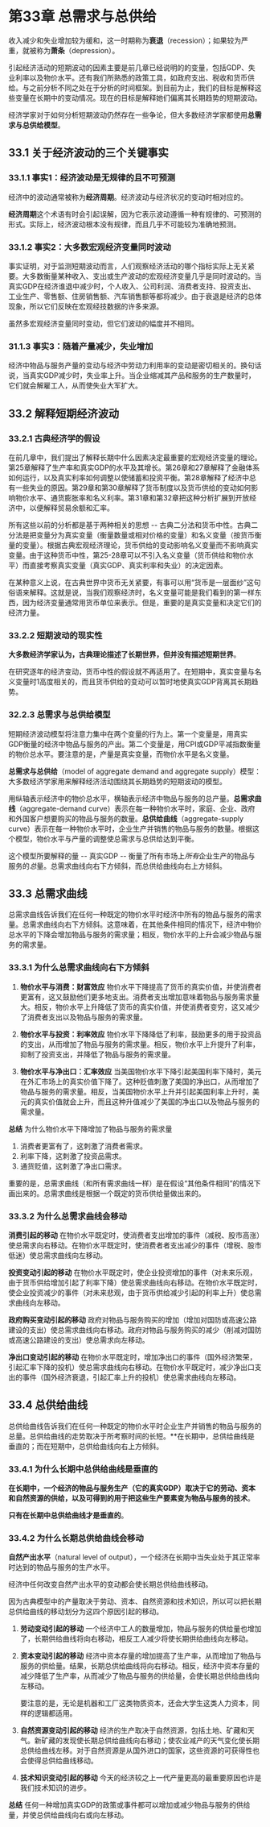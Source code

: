 # 第33章 总需求与总供给
收入减少和失业增加较为缓和，这一时期称为**衰退**（recession）；如果较为严重，就被称为**萧条**（depression）。

引起经济活动的短期波动的因素主要是前几章已经说明的的变量，包括GDP、失业利率以及物价水平。还有我们所熟悉的政策工具，如政府支出、税收和货币供给。与之前分析不同之处在于分析的时间框架。到目前为止，我们的目标是解释这些变量在长期中的变动情况。现在的目标是解释她们偏离其长期趋势的短期波动。

经济学家对于如何分析短期波动仍然存在一些争论，但大多数经济学家都使用**总需求与总供给模型**。

## 33.1 关于经济波动的三个关键事实
### 33.1.1 事实1：经济波动是无规律的且不可预测
经济中的波动通常被称为**经济周期**。经济波动与经济状况的变动时相对应的。

**经济周期**这个术语有时会引起误解，因为它表示波动遵循一种有规律的、可预测的形式。实际上，经济波动根本没有规律，而且几乎不可能较为准确地预测。

### 33.1.2 事实2：大多数宏观经济变量同时波动
事实证明，对于监测短期波动而言，人们观察经济活动的哪个指标实际上无关紧要。大多数衡量某种收入、支出或生产波动的宏观经济变量几乎是同时波动的。当真实GDP在经济谁退中减少时，个人收入、公司利润、消费者支持、投资支出、工业生产、零售额、住房销售额、汽车销售额等都将减少。由于衰退是经济的总体现象，所以它们反映在宏观经技数据的许多来源。

虽然多宏观经济变量同时变动，但它们波动的幅度并不相同。

### 31.1.3 事实3：随着产量减少，失业增加
经济中物品与服务产量的变动与经济中劳动力利用率的变动是密切相关的。换句话说，当真实GDP减少时，失业率上升。当企业缩减其产品和服务的生产数量时，它们就会解雇工人，从而使失业大军扩大。

## 33.2 解释短期经济波动
### 33.2.1 古典经济学的假设
在前几章中，我们提出了解释长期中什么因素决定最重要的宏观经济变量的理论。第25章解释了生产率和真实GDP的水平及其增长。第26章和27章解释了金融体系如何运行，以及真实利率如何调整以使储蓄和投资平衡。第28章解释了经济中总有一些失业的原因。第29章和第30章解释了货币制度以及货币供给的变动如何影响物价水平、通货膨胀率和名义利率。第31章和第32章把这种分析扩展到开放经济中，以便解释贸易余额和汇率。

所有这些以前的分析都是基于两种相关的思想 -- 古典二分法和货币中性。古典二分法是把变量分为真实变量（衡量数量或相对价格的变量）和名义变量（按货币衡量的变量）。根据古典宏观经济理论，货币供给的变动影响名义变量而不影响真实变量。由于这种货币中性，第25-28章可以不引入名义变量（货币供给和物价水平）而直接考察真实变量（真实GDP、真实利率和失业）的决定因素。

在某种意义上说，在古典世界中货币无关紧要，有事可以用“货币是一层面纱”这句俗语来解释。这就是说，当我们观察经济时，名义变量可能是我们看到的第一样东西，因为经济变量通常用货币单位来表示。但是，重要的是真实变量和决定它们的经济力量。

### 33.2.2 短期波动的现实性
**大多数经济学家认为，古典理论描述了长期世界，但并没有描述短期世界**。

在研究逐年的经济变动，货币中性的假设就不再适用了。在短期中，真实变量与名义变量时1高度相关的，而且货币供给的变动可以暂时地使真实GDP背离其长期趋势。

### 32.2.3 总需求与总供给模型
短期经济波动模型将注意力集中在两个变量的行为上。第一个变量是，用真实GDP衡量的经济中物品与服务的产出。第二个变量是，用CPI或GDP平减指数衡量的物价总水平。要注意的是，产量是真实变量，而物价水平是名义变量。

**总需求与总供给**（model of aggregate demand and aggregate supply）模型：大多数经济学家用来解释经济活动围绕其长期趋势的短期波动的模型。

用纵轴表示经济中的物价总水平，横轴表示经济中物品与服务的总产量。**总需求曲线**（aggregate-demand curve）表示在每一种物价水平时，家庭、企业、政府和外国客户想要购买的物品与服务的数量。**总供给曲线**（aggregate-supply curve）表示在每一种物价水平时，企业生产并销售的物品与服务的数量。根据这个模型，物价水平与产量的调整使总需求与总供给达到平衡。

这个模型所要解释的量 -- 真实GDP -- 衡量了所有市场上*所有*企业生产的物品与服务的*总*量。总需求曲线向右下方倾斜，而总供给曲线向右上方倾斜。

## 33.3 总需求曲线
总需求曲线告诉我们在任何一种既定的物价水平时经济中所有的物品与服务的需求量。总需求曲线向右下方倾斜。这意味着，在其他条件相同的情况下，经济中物价总水平的下降会增加物品与服务的需求量；相反，物价水平的上升会减少物品与服务的需求量。

### 33.3.1 为什么总需求曲线向右下方倾斜
1. **物价水平与消费：财富效应** 物价水平下降提高了货币的真实价值，并使消费者更富有，这又鼓励他们更多地支出。消费者支出增加意味着物品与服务需求量大。相反，物价水平上升降低了货币的真实价值，并使消费者变穷，这又减少了消费者支出以及物品与服务的需求量。

2. **物价水平与投资：利率效应** 物价水平下降降低了利率，鼓励更多的用于投资品的支出，从而增加了物品与服务的需求量。相反，物价水平上升提升了利率，抑制了投资支出，并降低了物品与服务的需求量。

3. **物价水平与净出口：汇率效应** 当美国物价水平下降引起美国利率下降时，美元在外汇市场上的真实价值下降了。这种贬值刺激了美国的净出口，从而增加了物品与服务的需求量。相反，当美国物价水平上升并引起美国利率上升时，美元的真实价值就会上升，而且这种升值减少了美国的净出口以及物品与服务的需求量。

**总结** 为什么物价水平下降增加了物品与服务的需求量
1. 消费者更富有了，这刺激了消费者需求。
2. 利率下降，这刺激了投资品需求。
3. 通货贬值，这刺激了净出口需求。

重要的是，总需求曲线（和所有需求曲线一样）是在假设“其他条件相同”的情况下画出来的。总需求曲线是根据一个既定的货币供给量做出来的。

### 33.3.2 为什么总需求曲线会移动
**消费引起的移动** 在物价水平既定时，使消费者支出增加的事件（减税、股市高涨）使总需求向右移动。在物价水平既定时，使消费者者支出减少的事件（增税、股市低迷）使总需求曲线向左移动。

**投资变动引起的移动** 在物价水平既定时，使企业投资增加的事件（对未来乐观，由于货币供给增加引起了利率下降）使总需求曲线向右移动。在物价水平既定时，使企业投资减少的事件（对未来悲观，由于货币供给减少引起的利率上升）使总需求曲线向左移动。

**政府购买变动引起的移动** 政府对物品与服务购买的增加（增加对国防或高速公路建设的支出）使总需求曲线向右移动。政府对物品与服务购买的减少（削减对国防或高速公路建设的支出）使总需求向左移动。

**净出口变动引起的移动** 在物价水平既定时，增加净出口的事件（国外经济繁荣，引起汇率下降的投机）使总需求曲线向右移动。在物价水平既定时，减少净出口支出的事件（国外经济衰退，引起汇率上升的投机）使总需求曲线向左移动。

## 33.4 总供给曲线
总供给曲线告诉我们在任何一种既定的物价水平时企业生产并销售的物品与服务的总量。总供给曲线的走势取决于所考察时间的长短。**在长期中，总供给曲线是垂直的；而在短期中，总供给曲线向右上方倾斜。

### 33.4.1 为什么长期中总供给曲线是垂直的
**在长期中，一个经济的物品与服务生产（它的真实GDP）取决于它的劳动、资本和自然资源的供给，以及可得到的用于把这些生产要素变为物品与服务的技术**。

**只有在长期中总供给曲线才是垂直的**。

### 33.4.2 为什么长期总供给曲线会移动
**自然产出水平**（natural level of output），一个经济在长期中当失业处于其正常率时达到的物品与服务的生产水平。

经济中任何改变自然产出水平的变动都会使长期总供给曲线移动。

因为古典模型中的产量取决于劳动、资本、自然资源和技术知识，所以可以把长期总供给曲线的移动划分为这四个原因引起的移动。

1. **劳动变动引起的移动** 一个经济中工人的数量增加，物品与服务的供给量也增加了，长期供给曲线将向右移动，相反工人减少将使长期供给曲线向左移动。
2. **资本变动引起的移动** 经济中资本存量的增加提高了生产率，从而增加了物品与服务的供给量。结果，长期总供给曲线将向右移动。相反，经济中资本存量的减少降低了生产率，从而减少了物品与服务的供给量，会使长期总供给曲线向左移动。

    要注意的是，无论是机器和工厂这类物质资本，还会大学生这类人力资本，同样的逻辑都适用。
3. **自然资源变动引起的移动** 经济的生产取决于自然资源，包括土地、矿藏和天气。新矿藏的发现使长期总供给曲线向右移动；使农业减产的天气变化使长期总供给曲线左移。对于自然资源是从国外进口的国家，这些资源的可获得性也会使得总供给曲线移动。
4. **技术知识变动引起的移动** 今天的经济较之上一代产量更高的最重要原因也许是我们技术知识的进步。

**总结** 任何一种增加真实GDP的政策或事件都可以增加或减少物品与服务的供给量，并使总供给曲线向右或向左移动。